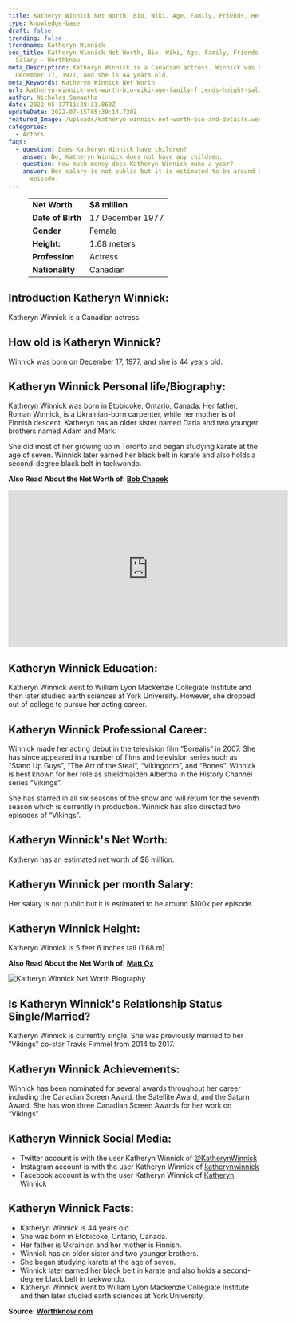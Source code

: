 ```yaml
---
title: Katheryn Winnick Net Worth, Bio, Wiki, Age, Family, Friends, Height & Salary
type: knowledge-base
draft: false
trending: false
trendname: Katheryn Winnick
seo_title: Katheryn Winnick Net Worth, Bio, Wiki, Age, Family, Friends, Height &
  Salary - Worthknow
meta_Description: Katheryn Winnick is a Canadian actress. Winnick was born on
  December 17, 1977, and she is 44 years old.
meta_Keywords: Katheryn Winnick Net Worth
url: katheryn-winnick-net-worth-bio-wiki-age-family-friends-height-salary
author: Nicholas Samantha
date: 2022-05-17T11:28:31.063Z
updateDate: 2022-07-15T05:39:14.730Z
featured_Image: /uploads/katheryn-winnick-net-worth-bio-and-details.webp
categories:
  - Actors
faqs:
  - question: Does Katheryn Winnick have children?
    answer: No, Katheryn Winnick does not have any children.
  - question: How much money does Katheryn Winnick make a year?
    answer: Her salary is not public but it is estimated to be around $100k per
      episode.
---
```

<figure class="wp-block-table is-style-stripes">
  <table>
    <tbody>
      <tr>
        <td>
          <strong>Net Worth</strong>
        </td>
        <td>
          <strong>$8 million</strong>
        </td>
      </tr>
      <tr>
        <td>
          <strong>Date of Birth</strong>
        </td>
        <td>17 December 1977</td>
      </tr>
      <tr>
        <td>
          <strong>Gender</strong>
        </td>
        <td>Female</td>
      </tr>
      <tr>
        <td>
          <strong>Height:</strong>
        </td>
        <td>1.68 meters</td>
      </tr>
      <tr>
        <td>
          <strong>Profession</strong>
        </td>
        <td>Actress</td>
      </tr>
      <tr>
        <td>
          <strong>Nationality</strong>
        </td>
        <td>Canadian</td>
      </tr>
    </tbody>
  </table>
</figure>

## **Introduction Katheryn Winnick:**

Katheryn Winnick is a Canadian actress.

## **How old is Katheryn Winnick?**

Winnick was born on December 17, 1977, and she is 44 years old.

## **Katheryn Winnick Personal life/Biography:**

Katheryn Winnick was born in Etobicoke, Ontario, Canada. Her father, Roman Winnick, is a Ukrainian-born carpenter, while her mother is of Finnish descent. Katheryn has an older sister named Daria and two younger brothers named Adam and Mark.

She did most of her growing up in Toronto and began studying karate at the age of seven. Winnick later earned her black belt in karate and also holds a second-degree black belt in taekwondo.

**Also Read About the Net Worth of: <a href="https://worthknow.com/bob-chapek-net-worth-bio-age-family-friends-height-salary/" target="_blank" rel="noopener">Bob Chapek</a>**

<iframe width="560" height="315" src="https://www.youtube.com/embed/6clajJmjjPE" title="YouTube video player" frameborder="0" allow="accelerometer; autoplay; clipboard-write; encrypted-media; gyroscope; picture-in-picture" allowfullscreen></iframe>

## **Katheryn Winnick Education:**

Katheryn Winnick went to William Lyon Mackenzie Collegiate Institute and then later studied earth sciences at York University. However, she dropped out of college to pursue her acting career.

## **Katheryn Winnick Professional Career:**

Winnick made her acting debut in the television film “Borealis” in 2007. She has since appeared in a number of films and television series such as “Stand Up Guys”, “The Art of the Steal”, “Vikingdom”, and “Bones”. Winnick is best known for her role as shieldmaiden Albertha in the History Channel series “Vikings”.

She has starred in all six seasons of the show and will return for the seventh season which is currently in production. Winnick has also directed two episodes of “Vikings”.

## **Katheryn Winnick's Net Worth:**

Katheryn has an estimated net worth of  $8 million.

## **Katheryn Winnick per month Salary:**

Her salary is not public but it is estimated to be around $100k per episode.

## **Katheryn Winnick Height:**

Katheryn Winnick is 5 feet 6 inches tall (1.68 m).

**Also Read About the Net Worth of: <a href="https://worthknow.com/matt-ox-net-worth-bio-wiki-age-family-friends-height-salary/" target="_blank" rel="noopener">Matt Ox</a>**

![Katheryn Winnick Net Worth Biography](/uploads/katheryn-winnick-net-worth-.webp)

## **Is Katheryn Winnick's Relationship Status Single/Married?**

Katheryn Winnick is currently single. She was previously married to her “Vikings” co-star Travis Fimmel from 2014 to 2017.

## **Katheryn Winnick Achievements:**

Winnick has been nominated for several awards throughout her career including the Canadian Screen Award, the Satellite Award, and the Saturn Award. She has won three Canadian Screen Awards for her work on “Vikings”.

## **Katheryn Winnick Social Media:**

* Twitter account is with the user Katheryn Winnick of <a href="https://twitter.com/katherynwinnick" target="_blank" rel="nofollow" rel="noopener">@KatherynWinnick</a>
* Instagram account is with the user Katheryn Winnick of <a href="https://www.instagram.com/katherynwinnick/" target="_blank" rel="nofollow" rel="noopener">katherynwinnick</a>
* Facebook account is with the user Katheryn Winnick of <a href="https://www.facebook.com/KatherynWinnickofficial" target="_blank" rel="nofollow" rel="noopener">Katheryn Winnick</a>

## **Katheryn Winnick Facts:**

* Katheryn Winnick is 44 years old.
* She was born in Etobicoke, Ontario, Canada.
* Her father is Ukrainian and her mother is Finnish.
* Winnick has an older sister and two younger brothers.
* She began studying karate at the age of seven.
* Winnick later earned her black belt in karate and also holds a second-degree black belt in taekwondo.
* Katheryn Winnick went to William Lyon Mackenzie Collegiate Institute and then later studied earth sciences at York University.

**Source: <a href="https://worthknow.com/" target="_blank" rel="noopener">Worthknow.com</a>**